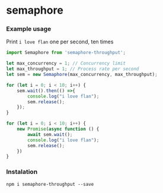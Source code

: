 # semaphore

### Example usage

Print `i love flan` one per second, ten times

```ts
import Semaphore from 'semaphore-throughput';

let max_concurrency = 1; // Concurrency limit
let max_throughput = 1; // Process rate per second
let sem = new Semaphore(max_concurrency, max_throughput);

for (let i = 0; i < 10; i++) {
    sem.wait().then(() =>{
        console.log("i love flan");
        sem.release();
    });
}

for (let i = 0; i < 10; i++) {
    new Promise(async function () {
        await sem.wait();
        console.log("i love flan");
        sem.release();
    })    
}
```

### Instalation

`npm i semaphore-throughput --save`
